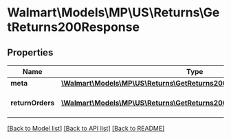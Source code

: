 # Walmart\Models\MP\US\Returns\GetReturns200Response

## Properties

Name | Type | Description | Notes
------------ | ------------- | ------------- | -------------
**meta** | [**\Walmart\Models\MP\US\Returns\GetReturns200ResponseMeta**](GetReturns200ResponseMeta.md) |  |
**returnOrders** | [**\Walmart\Models\MP\US\Returns\GetReturns200ResponseReturnOrdersInner[]**](GetReturns200ResponseReturnOrdersInner.md) | List of returns for the seller. |


[[Back to Model list]](./) [[Back to API list]](../../../../../README.md#supported-apis) [[Back to README]](../../../../../README.md)
